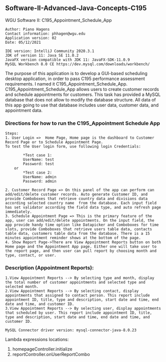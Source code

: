 ## Software-II-Advanced-Java-Concepts-C195

WGU Software II: C195_Appointment_Schedule_App	

	Author: Piano Hagens	
	Contact information: phhagen@wgu.edu	
	Application version: 02	
	Date: 05/12/2021	

	IDE version: IntelliJ Community 2020.3.1 
	JDK of version 11: Java SE 11.0.2 
	JavaFX version compatible with JDK 11: JavaFX-SDK-11.0.9
	MySQL Workbench 8.0 CE https://dev.mysql.com/downloads/workbench/


The purpose of this application is to develop a GUI-based scheduling desktop application, in order to pass C195 performance assessment requirements. I named it C195_Appointment_Schedule_App.
 C195_Appointment_Schedule_App allows users to create customer records and schedule appointments for customers. This task has provided a MySQL database that does not allow to modify the database structure. All data of this app going to use that database includes user data, customer data, and appointment data.

### Directions for how to run the C195_Appointment Schedule App

	Steps:
	1. User Login =>  Home Page, Home page is the dashboard to Customer Record Page or to Schedule Appointment Page.
    To test the User login form, use following login Credentials:

            *Test case 1:
            UserName: test
            Password: test
        or
            *Test case 2:
            UserName: admin
            Password: admin

	2. Customer Record Page => On this panel of the app can perform can add/edit/delete customer records. Auto generate Customer ID, and provide Comboboxes that retrieve country data and divisions data according selected country name  from the database. Each input field has set validator according the field data type, and auto refresh page immediately.
	3. Schedule Appointment Page => This is the primary feature of the app, user can add/edit/delete appointments. On the input field, the app provide handy time option like Datapicker and Comboboxes for time slots, provide Comboboxes that retrieve users table data, contacts table data, customers table data from the database. There is a 15 minutes appointment reminder shows at the bottom of the page.
	4. Show Report Page->There are View Appointment Reports button on both Home page and the Appointment App page. Either one will take user to the report page, and then user can pull report by choosing month and type, contact, or user.

### Description (Appointment Reports):
	1.View Appointment Reports --> By selecting type and month, display the total number of customer appointments and selected type and selected month. 
	2.View Appointment Reports --> By selecting contact, display appointments that assigned to contact person. This report include appointment ID, title, type and description, start date and time, end date and time, and customer ID.
	3.View Appointment Reports --> By selecting user, display appointments that scheduled by user. This report include appointment ID, title, type and description, start date and time, end date and time, and customer ID.

	MySQL Connector driver version: mysql-connector-java-8.0.23

Lambda expressions locations:
1. homepageController.initialize
2. reportController.onUserReportCombo
